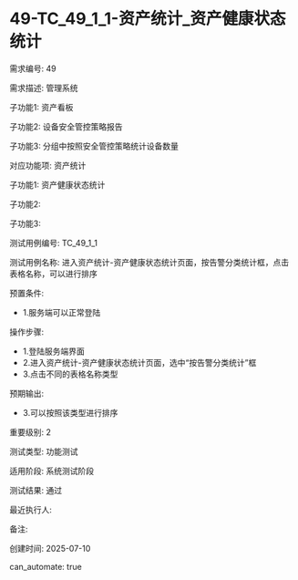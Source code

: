# 49-TC_49_1_1-资产统计_资产健康状态统计

需求编号: 49

需求描述: 管理系统

子功能1: 资产看板

子功能2: 设备安全管控策略报告

子功能3: 分组中按照安全管控策略统计设备数量


对应功能项: 资产统计

子功能1: 资产健康状态统计

子功能2: 

子功能3: 


测试用例编号: TC_49_1_1

测试用例名称: 进入资产统计-资产健康状态统计页面，按告警分类统计框，点击表格名称，可以进行排序

预置条件:
- 1.服务端可以正常登陆

操作步骤:
- 1.登陆服务端界面
- 2.进入资产统计-资产健康状态统计页面，选中“按告警分类统计”框
- 3.点击不同的表格名称类型

预期输出:
- 3.可以按照该类型进行排序

重要级别: 2

测试类型: 功能测试

适用阶段: 系统测试阶段

测试结果: 通过

最近执行人: 

备注: 

创建时间: 2025-07-10

can_automate: true
